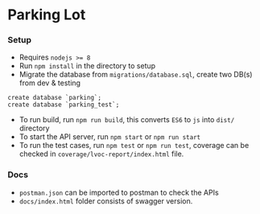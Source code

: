 # Parking Lot

### Setup 
* Requires `nodejs >= 8`
* Run `npm install` in the directory to setup
* Migrate the database from `migrations/database.sql`, create two DB(s) from dev & testing
```
create database `parking`;
create database `parking_test`;
```
* To run build, run `npm run build`, this converts `ES6` to `js` into `dist/` directory
* To start the API server, run `npm start` or `npm run start`
* To run the test cases, run `npm test` or `npm run test`, coverage can be checked in `coverage/lvoc-report/index.html` file.

### Docs
* `postman.json` can be imported to postman to check the APIs
* `docs/index.html` folder consists of swagger version.